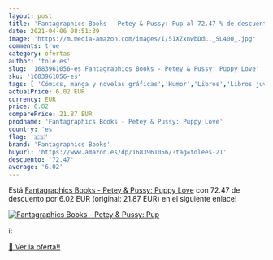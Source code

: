 ```yaml
---
layout: post
title: 'Fantagraphics Books - Petey & Pussy: Pup al 72.47 % de descuento'
date: 2021-04-06 08:51:39
image: 'https://m.media-amazon.com/images/I/51XZxnwbDdL._SL400_.jpg'
comments: true
category: ofertas
author: 'tole.es'
slug: '1683961056-es Fantagraphics Books - Petey & Pussy: Puppy Love'
sku: '1683961056-es'
tags: [ 'Cómics, manga y novelas gráficas','Humor','Libros','Libros juveniles','fantagraphics books', ]
actualPrice: 6.02 EUR
currency: EUR
price: 6.02
comparePrice: 21.87 EUR
prodname: 'Fantagraphics Books - Petey & Pussy: Puppy Love'
country: 'es'
flag: '🇪🇸'
brand: 'Fantagraphics Books'
buyurl: 'https://www.amazon.es/dp/1683961056/?tag=tolees-21'
descuento: '72.47'
average: '6.02'
---
```


Está [Fantagraphics Books - Petey & Pussy: Puppy Love](https://www.amazon.es/dp/1683961056/?tag=tolees-21) con 72.47 de descuento por 6.02 EUR (original: 21.87 EUR) en el siguiente enlace!

[![Fantagraphics Books - Petey & Pussy: Pup](https://m.media-amazon.com/images/I/51XZxnwbDdL._SL400_.jpg)](https://www.amazon.es/dp/1683961056/?tag=tolees-21)

ℹ️:


[🛒 Ver la oferta!!](https://www.amazon.es/dp/1683961056/?tag=tolees-21)
